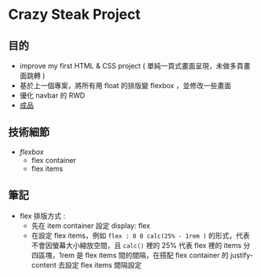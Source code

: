 # Crazy Steak Project
## 目的
  * improve my first HTML & CSS project ( 單純一頁式畫面呈現，未做多頁畫面跳轉 )
  * 基於上一個專案，將所有用 float 的排版變 flexbox ，並修改一些畫面
  * 優化 navbar 的 RWD 
  * [成品]( https://crazy-steak-flexbox-practice.netlify.app/ )
## 技術細節
  - *flexbox*
    - flex container
    - flex items

## 筆記
  - flex 排版方式 :
    * 先在 item container 設定 display: flex
    * 在設定 flex items，例如 `flex : 0 0 calc(25% - 1rem )` 的形式，代表不會因螢幕大小縮放空間，且 `calc()` 裡的 25% 代表 flex 裡的 items 分四區塊，1rem 是 flex items 間的間隔，在搭配 flex container 的 justify-content 去設定 flex items 間隔設定
